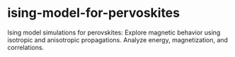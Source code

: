 # ising-model-for-pervoskites
Ising model simulations for perovskites: Explore magnetic behavior using isotropic and anisotropic propagations. Analyze energy, magnetization, and correlations.
